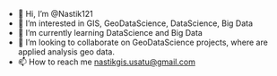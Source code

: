 - 👋 Hi, I’m @Nastik121
- 👀 I’m interested in GIS, GeoDataScience, DataScience, Big Data
- 🌱 I’m currently learning DataScience and Big Data
- 💞️ I’m looking to collaborate on GeoDataScience projects, where are applied analysis geo data. 
- 📫 How to reach me nastikgis.usatu@gmail.com

<!---
Nastik121/Nastik121 is a ✨ special ✨ repository because its `README.md` (this file) appears on your GitHub profile.
You can click the Preview link to take a look at your changes.
--->
